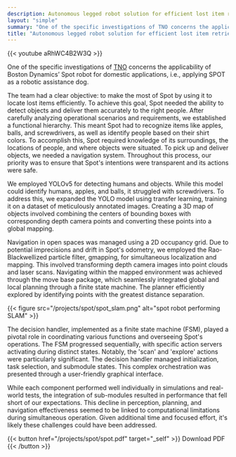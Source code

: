 ```yaml
---
description: Autonomous legged robot solution for efficient lost item retrieval
layout: "simple"
summary: "One of the specific investigations of TNO concerns the applicability of Boston Dynamics’ Spot robot for domestic applications, i.e., applying SPOT as a robotic assistance dog."
title: "Autonomous legged robot solution for efficient lost item retrieval" 
---
```


{{< youtube aRhWC4B2W3Q >}}

One of the specific investigations of [TNO](https://www.tno.nl/en/) concerns the applicability of Boston Dynamics’ Spot robot for domestic applications, i.e., applying SPOT as a robotic assistance dog.

The team had a clear objective: to make the most of Spot by using it to locate lost items efficiently. To achieve this goal, Spot needed the ability to detect objects and deliver them accurately to the right people. After carefully analyzing operational scenarios and requirements, we established a functional hierarchy. This meant Spot had to recognize items like apples, balls, and screwdrivers, as well as identify people based on their shirt colors. To accomplish this, Spot required knowledge of its surroundings, the locations of people, and where objects were situated. To pick up and deliver objects, we needed a navigation system. Throughout this process, our priority was to ensure that Spot's intentions were transparent and its actions were safe.

We employed YOLOv5 for detecting humans and objects. While this model could identify humans, apples, and balls, it struggled with screwdrivers. To address this, we expanded the YOLO model using transfer learning, training it on a dataset of meticulously annotated images. Creating a 3D map of objects involved combining the centers of bounding boxes with corresponding depth camera points and converting these points into a global mapping.

Navigation in open spaces was managed using a 2D occupancy grid. Due to potential imprecisions and drift in Spot's odometry, we employed the Rao-Blackwellized particle filter, gmapping, for simultaneous localization and mapping. This involved transforming depth camera images into point clouds and laser scans. Navigating within the mapped environment was achieved through the move base package, which seamlessly integrated global and local planning through a finite state machine. The planner efficiently explored by identifying points with the greatest distance separation.

{{< figure src="/projects/spot/spot_slam.png" alt="spot robot performing SLAM" >}}

The decision handler, implemented as a finite state machine (FSM), played a pivotal role in coordinating various functions and overseeing Spot's operations. The FSM progressed sequentially, with specific action servers activating during distinct states. Notably, the 'scan' and 'explore' actions were particularly significant. The decision handler managed initialization, task selection, and submodule states. This complex orchestration was presented through a user-friendly graphical interface.

While each component performed well individually in simulations and real-world tests, the integration of sub-modules resulted in performance that fell short of our expectations. This decline in perception, planning, and navigation effectiveness seemed to be linked to computational limitations during simultaneous operation. Given additional time and focused effort, it's likely these challenges could have been addressed.

{{< button href="/projects/spot/spot.pdf" target="_self" >}}
Download PDF
{{< /button >}}
